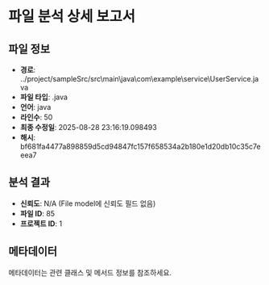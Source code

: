 # 파일 분석 상세 보고서

## 파일 정보
- **경로**: ../project/sampleSrc/src\main\java\com\example\service\UserService.java
- **파일 타입**: .java
- **언어**: java
- **라인수**: 50
- **최종 수정일**: 2025-08-28 23:16:19.098493
- **해시**: bf681fa4477a898859d5cd94847fc157f658534a2b180e1d20db10c35c7eeea7

## 분석 결과
- **신뢰도**: N/A (File model에 신뢰도 필드 없음)
- **파일 ID**: 85
- **프로젝트 ID**: 1

## 메타데이터
메타데이터는 관련 클래스 및 메서드 정보를 참조하세요.
